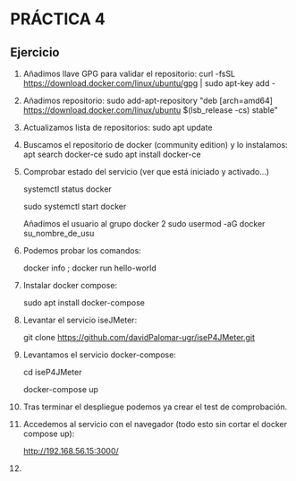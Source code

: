 # PRÁCTICA 4

## Ejercicio 

1. Añadimos llave GPG para validar el repositorio:
curl -fsSL https://download.docker.com/linux/ubuntu/gpg | sudo apt-key add -

2. Añadimos repositorio:
sudo add-apt-repository "deb [arch=amd64] https://download.docker.com/linux/ubuntu $(lsb_release -cs) stable"

3. Actualizamos lista de repositorios:
sudo apt update

4. Buscamos el repositorio de docker (community edition) y lo instalamos:
apt search docker-ce
sudo apt install docker-ce

5. Comprobar estado del servicio (ver que está iniciado y activado...)

     systemctl status docker

    sudo systemctl start docker

    Añadimos el usuario al grupo docker 2
    sudo usermod -aG docker su_nombre_de_usu

6. Podemos probar los comandos:

    docker info ; docker run hello-world

7. Instalar docker compose:

    sudo apt install docker-compose

8. Levantar el servicio iseJMeter:

    git clone https://github.com/davidPalomar-ugr/iseP4JMeter.git

9. Levantamos el servicio docker-compose:

    cd iseP4JMeter

    docker-compose up

10. Tras terminar el despliegue podemos ya crear el test de comprobación.

11. Accedemos al servicio con el navegador (todo esto sin cortar el docker compose up):

    http://192.168.56.15:3000/

12. 